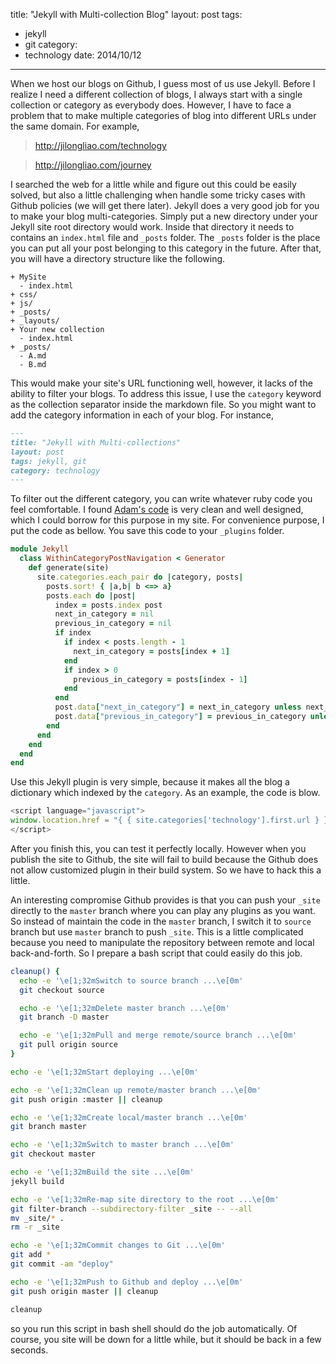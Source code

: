 title: "Jekyll with Multi-collection Blog"
layout: post
tags:
  - jekyll
  - git
category:
  - technology
date: 2014/10/12
---

When we host our blogs on Github, I guess most of us use Jekyll. Before I realize I need a different collection of blogs, I always start with a single collection or category as everybody does. However, I have to face a problem that to make multiple categories of blog into different URLs under the same domain. For example,

> http://jilongliao.com/technology

> http://jilongliao.com/journey

I searched the web for a little while and figure out this could be easily solved, but also a little challenging when handle some tricky cases with Github policies (we will get there later). Jekyll does a very good job for you to make your blog multi-categories. Simply put a new directory under your Jekyll site root directory would work. Inside that directory it needs to contains an `index.html` file and `_posts` folder. The `_posts` folder is the place you can put all your post belonging to this category in the future. After that, you will have a directory structure like the following.

<!-- more -->

```
+ MySite
  - index.html
+ css/
+ js/
+ _posts/
+ _layouts/
+ Your new collection
  - index.html
+ _posts/
  - A.md
  - B.md
```

This would make your site's URL functioning well, however, it lacks of the ability to filter your blogs. To address this issue, I use the `category` keyword as the collection separator inside the markdown file. So you might want to add the category information in each of your blog. For instance,

```markdown
---
title: "Jekyll with Multi-collections"
layout: post
tags: jekyll, git
category: technology
---
```

To filter out the different category, you can write whatever ruby code you feel comfortable. I found [Adam's code][1] is very clean and well designed, which I could borrow for this purpose in my site. For convenience purpose, I put the code as bellow. You save this code to your `_plugins` folder.

```ruby
module Jekyll
  class WithinCategoryPostNavigation < Generator
    def generate(site)
      site.categories.each_pair do |category, posts|
        posts.sort! { |a,b| b <=> a}
        posts.each do |post|
          index = posts.index post
          next_in_category = nil
          previous_in_category = nil
          if index
            if index < posts.length - 1
              next_in_category = posts[index + 1]
            end
            if index > 0
              previous_in_category = posts[index - 1]
            end
          end
          post.data["next_in_category"] = next_in_category unless next_in_category.nil?
          post.data["previous_in_category"] = previous_in_category unless previous_in_category.nil?
        end
      end
    end
  end
end
```

Use this Jekyll plugin is very simple, because it makes all the blog a dictionary which indexed by the `category`. As an example, the code is blow.

```javascript
<script language="javascript">
window.location.href = "{ { site.categories['technology'].first.url } }"
</script>
```

After you finish this, you can test it perfectly locally. However when you publish the site to Github, the site will fail to build because the Github does not allow customized plugin in their build system. So we have to hack this a little.

An interesting compromise Github provides is that you can push your `_site` directly to the `master` branch where you can play any plugins as you want. So instead of maintain the code in the `master` branch, I switch it to `source` branch but use `master` branch to push `_site`. This is a little complicated because you need to manipulate the repository between remote and local back-and-forth. So I prepare a bash script that could easily do this job.

```sh
cleanup() {
  echo -e '\e[1;32mSwitch to source branch ...\e[0m'
  git checkout source

  echo -e '\e[1;32mDelete master branch ...\e[0m'
  git branch -D master

  echo -e '\e[1;32mPull and merge remote/source branch ...\e[0m'
  git pull origin source
}

echo -e '\e[1;32mStart deploying ...\e[0m'

echo -e '\e[1;32mClean up remote/master branch ...\e[0m'
git push origin :master || cleanup

echo -e '\e[1;32mCreate local/master branch ...\e[0m'
git branch master

echo -e '\e[1;32mSwitch to master branch ...\e[0m'
git checkout master

echo -e '\e[1;32mBuild the site ...\e[0m'
jekyll build

echo -e '\e[1;32mRe-map site directory to the root ...\e[0m'
git filter-branch --subdirectory-filter _site -- --all
mv _site/* .
rm -r _site

echo -e '\e[1;32mCommit changes to Git ...\e[0m'
git add *
git commit -am "deploy"

echo -e '\e[1;32mPush to Github and deploy ...\e[0m'
git push origin master || cleanup

cleanup
```

so you run this script in bash shell should do the job automatically. Of course, you site will be down for a little while, but it should be back in a few seconds.

[1]: http://ajclarkson.co.uk/blog/jekyll-category-post-navigation/

